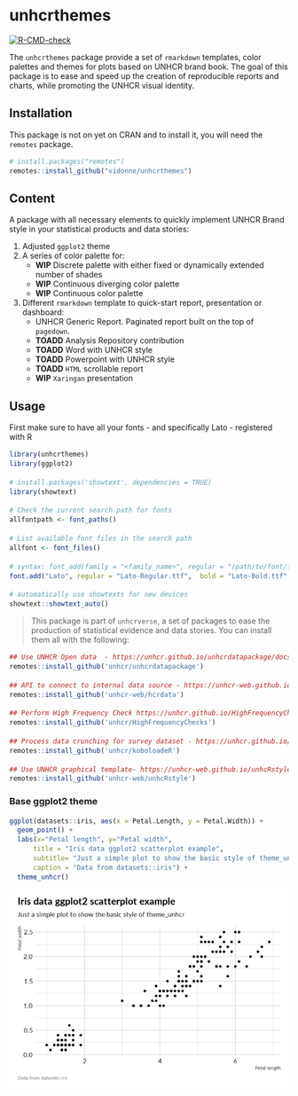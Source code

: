 
<!-- README.md is generated from README.Rmd. Please edit that file -->

# unhcrthemes

<!-- badges: start -->

[![R-CMD-check](https://github.com/vidonne/unhcrthemes/workflows/R-CMD-check/badge.svg)](https://github.com/vidonne/unhcrthemes/actions)
<!-- badges: end -->

The `unhcrthemes` package provide a set of `rmarkdown` templates, color
palettes and themes for plots based on UNHCR brand book. The goal of
this package is to ease and speed up the creation of reproducible
reports and charts, while promoting the UNHCR visual identity.

## Installation

This package is not on yet on CRAN and to install it, you will need the
`remotes` package.

``` r
# install.packages("remotes")
remotes::install_github("vidonne/unhcrthemes")
```

## Content

A package with all necessary elements to quickly implement UNHCR Brand
style in your statistical products and data stories:

1.  Adjusted `ggplot2` theme
2.  A series of color palette for:
    -   **WIP** Discrete palette with either fixed or dynamically
        extended number of shades
    -   **WIP** Continuous diverging color palette
    -   **WIP** Continuous color palette
3.  Different `rmarkdown` template to quick-start report, presentation
    or dashboard:
    -   UNHCR Generic Report. Paginated report built on the top of
        `pagedown`.
    -   **TOADD** Analysis Repository contribution
    -   **TOADD** Word with UNHCR style
    -   **TOADD** Powerpoint with UNHCR style
    -   **TOADD** `HTML` scrollable report
    -   **WIP** `Xaringan` presentation

## Usage

First make sure to have all your fonts - and specifically Lato -
registered with R

``` r
library(unhcrthemes)
library(ggplot2)

# install.packages('showtext', dependencies = TRUE)
library(showtext)

# Check the current search path for fonts
allfontpath <- font_paths()    

# List available font files in the search path
allfont <- font_files()

# syntax: font_add(family = "<family_name>", regular = "/path/to/font/file")
font.add("Lato", regular = "Lato-Regular.ttf",  bold = "Lato-Bold.ttf", italic = "Lato-Italic.ttf")

# automatically use showtexts for new devices
showtext::showtext_auto()
```

> This package is part of `unhcrverse`, a set of packages to ease the
> production of statistical evidence and data stories. You can install
> them all with the following:

``` r
## Use UNHCR Open data  - https://unhcr.github.io/unhcrdatapackage/docs/
remotes::install_github('unhcr/unhcrdatapackage')

## API to connect to internal data source - https://unhcr-web.github.io/hcrdata/docs/
remotes::install_github('unhcr-web/hcrdata')

## Perform High Frequency Check https://unhcr.github.io/HighFrequencyChecks/docs/
remotes::install_github('unhcr/HighFrequencyChecks')

## Process data crunching for survey dataset - https://unhcr.github.io/koboloadeR/docs/
remotes::install_github('unhcr/koboloadeR')

## Use UNHCR graphical template- https://unhcr-web.github.io/unhcRstyle/docs/
remotes::install_github('unhcr-web/unhcRstyle')
```

### Base ggplot2 theme

``` r
ggplot(datasets::iris, aes(x = Petal.Length, y = Petal.Width)) +
  geom_point() +
  labs(x="Petal length", y="Petal width",
      title = "Iris data ggplot2 scatterplot example",
      subtitle= "Just a simple plot to show the basic style of theme_unhcr",
      caption = "Data from datasets::iris") +
  theme_unhcr()
```

![](man/figures/README-plot-theme-1.png)<!-- -->

